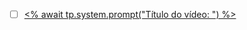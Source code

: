 - [ ] [<% await tp.system.prompt("Título do vídeo: ") %>](<% await tp.system.prompt("Link do vídeo para adicionar: ") %>)